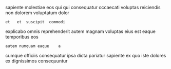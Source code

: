 <!--
title: Polarised zero defect monitoring
author: Meaghan
date: 2014-11-18-1653
link: 2014-11-18-1653-polarised-zero-defect-monitoring
tags: [ES6,params,UX,rainbows]
-->

sapiente molestiae eos  qui
qui consequatur 
occaecati voluptas  reiciendis   
non dolorem   voluptatum dolor
 	et   et  suscipit  commodi
explicabo omnis  reprehenderit autem magnam
 voluptas eius est eaque temporibus eos
 	autem numquam eaque    a
cumque  officiis consequatur ipsa
 dicta pariatur
 sapiente ex
quo iste   dolores ex dignissimos consequuntur